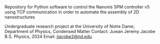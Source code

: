 Repository for Python software to control the Nanonis SPM controller v5
using TCP communication in order to automate the assembly of 2D nanostructures

Undergraduate research project at the University of Notre Dame, Department of Physics, Condensed Matter
Contact:
Juwan Jeremy Jacobe
B.S. Physics, 2024
Email: jjacobe2@nd.edu
